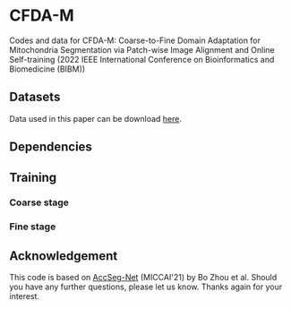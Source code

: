 # CFDA-M
Codes and data for CFDA-M: Coarse-to-Fine Domain Adaptation for Mitochondria Segmentation via Patch-wise Image Alignment and Online Self-training (2022 IEEE International Conference on Bioinformatics and Biomedicine (BIBM))
## Datasets
Data used in this paper can be download [here](https://pan.baidu.com/s/1loxVwzj0OeIw2OOQLrH36g?pwd=wf5f).
## Dependencies
## Training
### Coarse stage
### Fine stage
## Acknowledgement
This code is based on [AccSeg-Net](https://github.com/weih527/SSNS-Net) (MICCAI'21) by Bo Zhou et al. Should you have any further questions, please let us know. Thanks again for your interest.
